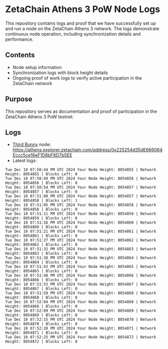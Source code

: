 # ZetaChain Athens 3 PoW Node Logs
This repository contains logs and proof that we have successfully set up and run a node on the ZetaChain Athens 3 network. The logs demonstrate continuous node operation, including synchronization details and performance.

## Contents
- Node setup information
- Synchronization logs with block height details
- Ongoing proof of work logs to verify active participation in the ZetaChain network

## Purpose
This repository serves as documentation and proof of participation in the ZetaChain Athens 3 PoW testnet.

## Logs

- [Third Bunny](https://thirdbunny.xyz/) node: https://athens.explorer.zetachain.com/address/0x225254d35dE666064Eccc5ce16eF1D8bF8D7b5EE
- Latest logs:
```
Tue Dec 10 07:50:44 PM UTC 2024 Your Node Height: 8054855 | Network Height: 8054855 | Blocks Left: 0
Tue Dec 10 07:50:49 PM UTC 2024 Your Node Height: 8054856 | Network Height: 8054856 | Blocks Left: 0
Tue Dec 10 07:50:54 PM UTC 2024 Your Node Height: 8054857 | Network Height: 8054857 | Blocks Left: 0
Tue Dec 10 07:51:00 PM UTC 2024 Your Node Height: 8054857 | Network Height: 8054858 | Blocks Left: 1
Tue Dec 10 07:51:05 PM UTC 2024 Your Node Height: 8054858 | Network Height: 8054858 | Blocks Left: 0
Tue Dec 10 07:51:11 PM UTC 2024 Your Node Height: 8054859 | Network Height: 8054859 | Blocks Left: 0
Tue Dec 10 07:51:16 PM UTC 2024 Your Node Height: 8054860 | Network Height: 8054860 | Blocks Left: 0
Tue Dec 10 07:51:21 PM UTC 2024 Your Node Height: 8054861 | Network Height: 8054861 | Blocks Left: 0
Tue Dec 10 07:51:27 PM UTC 2024 Your Node Height: 8054862 | Network Height: 8054862 | Blocks Left: 0
Tue Dec 10 07:51:32 PM UTC 2024 Your Node Height: 8054863 | Network Height: 8054863 | Blocks Left: 0
Tue Dec 10 07:51:38 PM UTC 2024 Your Node Height: 8054864 | Network Height: 8054864 | Blocks Left: 0
Tue Dec 10 07:51:43 PM UTC 2024 Your Node Height: 8054865 | Network Height: 8054865 | Blocks Left: 0
Tue Dec 10 07:51:48 PM UTC 2024 Your Node Height: 8054866 | Network Height: 8054866 | Blocks Left: 0
Tue Dec 10 07:51:53 PM UTC 2024 Your Node Height: 8054867 | Network Height: 8054867 | Blocks Left: 0
Tue Dec 10 07:51:59 PM UTC 2024 Your Node Height: 8054868 | Network Height: 8054868 | Blocks Left: 0
Tue Dec 10 07:52:04 PM UTC 2024 Your Node Height: 8054868 | Network Height: 8054868 | Blocks Left: 0
Tue Dec 10 07:52:09 PM UTC 2024 Your Node Height: 8054869 | Network Height: 8054869 | Blocks Left: 0
Tue Dec 10 07:52:15 PM UTC 2024 Your Node Height: 8054870 | Network Height: 8054870 | Blocks Left: 0
Tue Dec 10 07:52:20 PM UTC 2024 Your Node Height: 8054871 | Network Height: 8054871 | Blocks Left: 0
Tue Dec 10 07:52:25 PM UTC 2024 Your Node Height: 8054872 | Network Height: 8054872 | Blocks Left: 0
```
